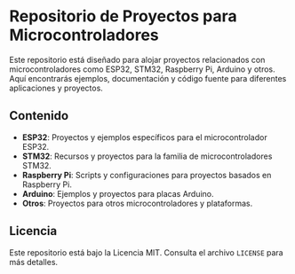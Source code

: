 # Repositorio de Proyectos para Microcontroladores

Este repositorio está diseñado para alojar proyectos relacionados con microcontroladores como ESP32, STM32, Raspberry Pi, Arduino y otros. Aquí encontrarás ejemplos, documentación y código fuente para diferentes aplicaciones y proyectos.

## Contenido

- **ESP32**: Proyectos y ejemplos específicos para el microcontrolador ESP32.
- **STM32**: Recursos y proyectos para la familia de microcontroladores STM32.
- **Raspberry Pi**: Scripts y configuraciones para proyectos basados en Raspberry Pi.
- **Arduino**: Ejemplos y proyectos para placas Arduino.
- **Otros**: Proyectos para otros microcontroladores y plataformas.

## Licencia

Este repositorio está bajo la Licencia MIT. Consulta el archivo `LICENSE` para más detalles.